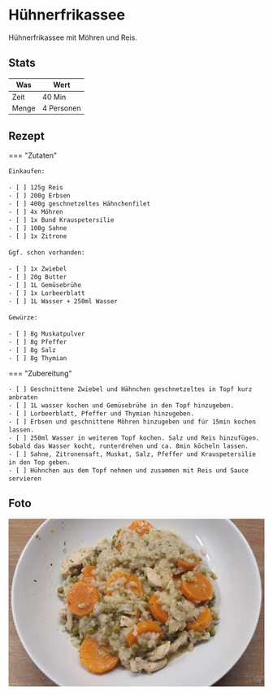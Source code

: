 # Hühnerfrikassee

Hühnerfrikassee mit Möhren und Reis.

## Stats

| Was   | Wert        |
|-------|-------------|
| Zeit  | 40 Min      |
| Menge | 4 Personen |

## Rezept

=== "Zutaten"

    Einkaufen:
    
    - [ ] 125g Reis
    - [ ] 200g Erbsen
    - [ ] 400g geschnetzeltes Hähnchenfilet
    - [ ] 4x Möhren
    - [ ] 1x Bund Krauspetersilie 
    - [ ] 100g Sahne 
    - [ ] 1x Zitrone

    Ggf. schon vorhanden:

    - [ ] 1x Zwiebel
    - [ ] 20g Butter
    - [ ] 1L Gemüsebrühe
    - [ ] 1x Lorbeerblatt
    - [ ] 1L Wasser + 250ml Wasser

    Gewürze:

    - [ ] 8g Muskatpulver
    - [ ] 8g Pfeffer
    - [ ] 8g Salz
    - [ ] 8g Thymian

=== "Zubereitung"

    - [ ] Geschnittene Zwiebel und Hähnchen geschnetzeltes in Topf kurz anbraten
    - [ ] 1L wasser kochen und Gemüsebrühe in den Topf hinzugeben.
    - [ ] Lorbeerblatt, Pfeffer und Thymian hinzugeben.
    - [ ] Erbsen und geschnittene Möhren hinzugeben und für 15min kochen lassen.
    - [ ] 250ml Wasser in weiterem Topf kochen. Salz und Reis hinzufügen. Sobald das Wasser kocht, runterdrehen und ca. 8min köcheln lassen.
    - [ ] Sahne, Zitronensaft, Muskat, Salz, Pfeffer und Krauspetersilie in den Top geben.
    - [ ] Hühnchen aus dem Topf nehmen und zusammen mit Reis und Sauce servieren

## Foto

![huehnerfrikassee](_huehnerfrikassee.jpg)

